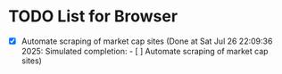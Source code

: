# TODO List for Browser

- [x] Automate scraping of market cap sites  (Done at Sat Jul 26 22:09:36 2025: Simulated completion: - [ ] Automate scraping of market cap sites)